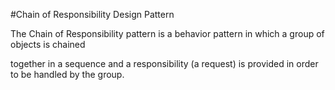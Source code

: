 #Chain of Responsibility Design Pattern

The Chain of Responsibility pattern is a behavior pattern in which a group of objects is chained

together in a sequence and a responsibility (a request) is provided in order to be handled by the group.

